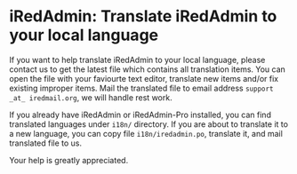 # iRedAdmin: Translate iRedAdmin to your local language

If you want to help translate iRedAdmin to your local language, please contact
us to get the latest file which contains all translation items. You can open
the file with your faviourte text editor, translate new items and/or fix existing
improper items. Mail the translated file to email address
`support _at_ iredmail.org`, we will handle rest work.

If you already have iRedAdmin or iRedAdmin-Pro installed, you can find
translated languages under `i18n/` directory. If you are about to translate
it to a new language, you can copy file `i18n/iredadmin.po`, translate it,
and mail translated file to us.

Your help is greatly appreciated.
